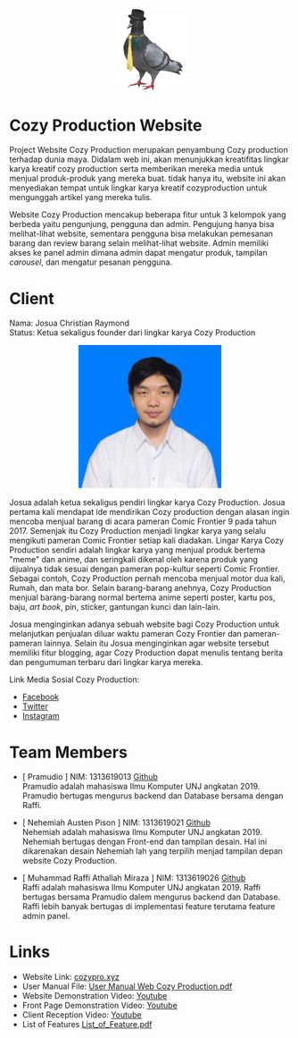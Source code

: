 <p align="center">
	<img src ="./PNGs/hatosan-2.png" width="128" />
</p>

# Cozy Production Website
Project Website Cozy Production merupakan penyambung Cozy production terhadap dunia maya. Didalam web ini, akan menunjukkan kreatifitas lingkar karya kreatif cozy production serta memberikan mereka media untuk menjual produk-produk yang mereka buat. tidak hanya itu, website ini akan menyediakan tempat untuk lingkar karya kreatif cozyproduction untuk mengunggah artikel yang mereka tulis. 

Website Cozy Production mencakup beberapa fitur untuk 3 kelompok yang berbeda yaitu pengunjung, pengguna dan admin. Pengujung hanya bisa melihat-lihat website, sementara pengguna bisa melakukan pemesanan barang dan review barang selain melihat-lihat website. Admin memiliki akses ke panel admin dimana admin dapat mengatur produk, tampilan _carousel_, dan mengatur pesanan pengguna.

# Client
Nama: Josua Christian Raymond<br>
Status: Ketua sekaligus founder dari lingkar karya Cozy Production

<p align="center">
	<img src ="./PNGs/Josua.jpg" width="256" />
</p>

Josua adalah ketua sekaligus pendiri lingkar karya Cozy Production. Josua pertama kali mendapat ide mendirikan Cozy production dengan alasan ingin mencoba menjual barang di acara pameran Comic Frontier 9 pada tahun 2017. Semenjak itu Cozy Production menjadi lingkar karya yang selalu mengikuti pameran Comic Frontier setiap kali diadakan. Lingar Karya Cozy Production sendiri adalah lingkar karya yang menjual produk bertema "meme" dan anime, dan seringkali dikenal oleh karena produk yang dijualnya tidak sesuai dengan pameran pop-kultur seperti Comic Frontier. Sebagai contoh, Cozy Production pernah mencoba menjual motor dua kali, Rumah, dan mata bor. Selain barang-barang anehnya, Cozy Production menjual barang-barang normal bertema anime seperti poster, kartu pos, baju, _art book_, pin, sticker, gantungan kunci dan lain-lain.

Josua menginginkan adanya sebuah website bagi Cozy Production untuk melanjutkan penjualan diluar waktu pameran Cozy Frontier dan pameran-pameran lainnya. Selain itu Josua menginginkan agar website tersebut memiliki fitur blogging, agar Cozy Production dapat menulis tentang berita dan pengumuman terbaru dari lingkar karya mereka.
<p>
Link Media Sosial Cozy Production:<br>
<ul>
	<li><a href="https://www.facebook.com/BerkaryaDenganSantai">Facebook</a></li>
	<li><a href="https://twitter.com/CPMantep">Twitter</a></li>
	<li><a href="https://www.instagram.com/berkaryadengansantai/">Instagram</a></li>
</ul>
</p>

# Team Members
- [ Pramudio ] NIM: 1313619013 <a href="https://github.com/Pramudio-Ilkom">Github</a> <br>
Pramudio adalah mahasiswa Ilmu Komputer UNJ angkatan 2019. Pramudio bertugas mengurus backend dan Database bersama dengan Raffi.

- [ Nehemiah Austen Pison ] NIM: 1313619021 <a href="https://github.com/EzraelVio">Github</a> <br>
Nehemiah adalah mahasiswa Ilmu Komputer UNJ angkatan 2019. Nehemiah bertugas dengan Front-end dan tampilan desain. Hal ini dikarenakan desain Nehemiah lah yang terpilih menjad tampilan depan website Cozy Production.

- [ Muhammad Raffi Athallah Miraza ] NIM: 1313619026 <a href="https://github.com/rafimir20">Github</a> <br>
Raffi adalah mahasiswa Ilmu Komputer UNJ angkatan 2019. Raffi bertugas bersama Pramudio dalem mengurus backend dan Database. Raffi lebih banyak bertugas di implementasi feature terutama feature admin panel.

# Links
<ul>
<li>Website Link:
	<a href="https://cozypro.xyz/">cozypro.xyz</a>
<li>User Manual File:
	<a href="/doc/User%20Manual%20Web%20Cozy%20Production.pdf">User Manual Web Cozy Production.pdf</a>
<li>Website Demonstration Video:
	<a href="https://youtu.be/MfPszWK76yg">Youtube</a>
<li>Front Page Demonstration Video:
	<a href="https://youtu.be/EKLE2UN-dqI">Youtube</a>
<li>Client Reception Video:
	<a href="https://www.youtube.com/watch?v=nUJ-vduOSjQ">Youtube</a>
<li>List of Features
	<a href="/doc/spec/List_of_Feature.pdf">List_of_Feature.pdf</a>
</ul>
